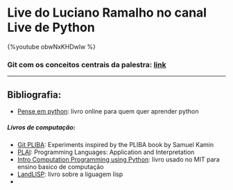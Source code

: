 # Live do Luciano Ramalho no canal Live de Python
{%youtube obwNxKHDwlw %} 

### Git com os conceitos centrais da palestra: [link](https://github.com/fluentpython/lispy)




---
## Bibliografia:
- [Pense em python](https://penseallen.github.io/PensePython2e/): livro online para quem quer aprender python


##### Livros de computação:
- [Git PLIBA](https://github.com/pliba): Experiments inspired by the PLIBA book by Samuel Kamin
- [PLAI](https://cs.brown.edu/courses/cs173/2012/book/book.pdf): Programming Languages: Application and Interpretation
- [Intro Computation Programming using Python](https://drive.google.com/file/d/12kkYLWVZyMo7VRJW3r-HHwJp0ApkT0_i/view?usp=sharing): livro usado no MIT para ensino basico de computação
- [LandLISP](http://landoflisp.com/): livro sobre a liguagem lisp
-  